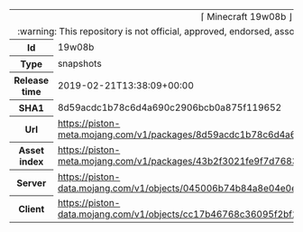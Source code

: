 <html><table>
<tr><td colspan="2" align="center"><img width="0" height="0"><br/>⌈ Minecraft 19w08b ⌋<br/><img width="0" height="0"></td></tr>
<tr><td colspan="2" align="center"><img width="0" height="0"><br/>
:warning: This repository is not official, approved, endorsed, associated or connected with Mojang :warning:
<br/><img width="0" height="0"></td></tr>
<tr><th>Id</th><td>19w08b</td></tr>
<tr><th>Type</th><td>snapshots</td></tr>
<tr><th>Release time</th><td>2019-02-21T13:38:09+00:00</td></tr>
<tr><th>SHA1</th><td>8d59acdc1b78c6d4a690c2906bcb0a875f119652</td></tr>
<tr><th>Url</th><td><a href="https://piston-meta.mojang.com/v1/packages/8d59acdc1b78c6d4a690c2906bcb0a875f119652/19w08b.json">https://piston-meta.mojang.com/v1/packages/8d59acdc1b78c6d4a690c2906bcb0a875f119652/19w08b.json</a></td></tr>
<tr><th>Asset index</th><td><a href="https://piston-meta.mojang.com/v1/packages/43b2f3021fe9f7d768378de95538e22da3ee8301/1.14.json">https://piston-meta.mojang.com/v1/packages/43b2f3021fe9f7d768378de95538e22da3ee8301/1.14.json</a></td></tr>
<tr><th>Server</th><td><a href="https://piston-data.mojang.com/v1/objects/045006b74b84a8e04e0e6e0c89c8069c9476938f/server.jar">https://piston-data.mojang.com/v1/objects/045006b74b84a8e04e0e6e0c89c8069c9476938f/server.jar</a></td></tr>
<tr><th>Client</th><td><a href="https://piston-data.mojang.com/v1/objects/cc17b46768c36095f2bf2f621bea12dc307b57d0/client.jar">https://piston-data.mojang.com/v1/objects/cc17b46768c36095f2bf2f621bea12dc307b57d0/client.jar</a></td></tr>
</table></html>